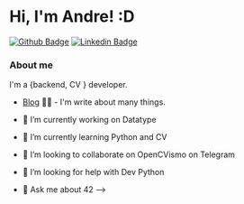 # Hi, I'm Andre! :D

[![Github Badge](https://img.shields.io/badge/-Github-000?style=flat-square&logo=Github&logoColor=white&link=https://github.com/andreemidio)](https://github.com/andreemidio)
[![Linkedin Badge](https://img.shields.io/badge/-LinkedIn-blue?style=flat-square&logo=Linkedin&logoColor=white&link=https://www.linkedin.com/in/andre-emidio)](https://www.linkedin.com/in/andre-emidio)

### About me
I'm a {backend, CV } developer.

- [Blog](https://andre-emidio.medium.com/) ✍🏼 - I'm write about many things.


- 🔭 I’m currently working on Datatype
- 🌱 I’m currently learning Python and CV
- 👯 I’m looking to collaborate on OpenCVismo on Telegram
- 🤔 I’m looking for help with Dev Python
- 💬 Ask me about 42
-->
